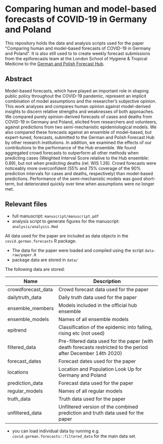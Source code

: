 # Comparing human and model-based forecasts of COVID-19 in Germany and Poland

This repository holds the data and analysis scripts used for the paper "Comparing human and model-based forecasts of COVID-19 in Germany and Poland". It is also still used to to create weekly forecast submissions from the epiforecasts team at the London School of Hygiene & Tropical Medicine to the [German and Polish Forecast Hub](https://kitmetricslab.github.io/forecasthub/forecast). 

## Abstract

Model-based forecasts, which have played an important role in shaping public policy throughout the COVID-19 pandemic, represent an implicit combination of model assumptions and the researcher’s subjective opinion. This work analyses and compares human opinion against model-derived insights to discern relative strengths and weaknesses of both approaches. We compared purely opinion-derived forecasts of cases and deaths from COVID-19 in Germany and Poland, elicited from researchers and volunteers, against predictions from two semi-mechanistic epidemiological models. We also compared these forecasts against an ensemble of model-based, but expert-tuned, forecasts, submitted to the German and Polish Forecast Hub by other research institutions. In addition, we examined the effects of our contributions to the performance of the Hub ensemble. We found aggregated crowd forecasts to outperform all other methods when predicting cases (Weighted Interval Score relative to the Hub ensemble: 0.89), but not when predicting deaths (rel. WIS 1.26). Crowd forecasts were noticeably more overconfident (55% and 75% coverage of the 90% prediction intervals for cases and deaths, respectively) than model-based predictions. Performance of the semi-mechanistic models was good short-term, but deteriorated quickly over time when assumptions were no longer met. 


## Relevant files

- full manuscript: `manuscript/manuscript.pdf`
- analysis script to generate figures for the manuscript: `analysis/analysis.Rmd`

All data used for the paper are included as data objects in the `covid.german.forecasts` R package. 
- The data for the paper were loaded and compiled using the script `data-raw/paper.R`
- package data are stored in `data/`

The following data are stored: 

| Name               | Description                                                                                                   |
|--------------------|---------------------------------------------------------------------------------------------------------------|
| crowdforecast_data | Crowd forecast data used for the paper                                                                        |
| dailytruth_data    | Daily truth data used for the paper                                                                           |
| ensemble_members   | Models included in the official hub ensemble                                                                  |
| ensemble_models    | Names of all ensemble models                                                                                  |
| epitrend           | Classification of the epidemic into falling, rising etc (not used)                                            |
| filtered_data      | Pre-filtered data used for the paper (with death forecasts restricted to the period after December 14th 2020) |
| forecast_dates     | Forecast dates used for the paper                                                                             |
| locations          | Location and Population Look Up for Germany and Poland                                                        |
| prediction_data    | Forecast data used for the paper                                                                              |
| regular_models     | Names of all regular models                                                                                   |
| truth_data         | Truth data used for the paper                                                                                 |
| unfiltered_data    | Unfiltered version of the combined prediction and truth data used for the paper                               |

- you can load individual data by running e.g. `covid.german.forecasts::filtered_data` for the main data set. 




